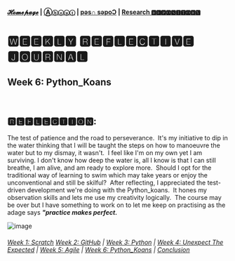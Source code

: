 #### [𝓗𝓸𝓶𝓮𝓹𝓪𝓰𝓮](https://PythITjolly.github.io/)   |  [Ⓐⓑⓞⓤⓣ](https://PythITjolly.github.io/about) | [pǝs∩ sǝpoƆ](https://PythITjolly.github.io/Codes) | [Research 🆁🅴🅿🅾🆂🅸🆃🅾🆁🆈](https://PythITjolly.github.io/journals)

# 🆆🅴🅴🅺🅻🆈 🆁🅴🅵🅻🅴🅲🆃🅸🆅🅴 🅹🅾🆄🆁🅽🅰🅻

## Week 6: **Python_Koans**

<br>

## 🆁🅴🅵🅻🅴🅲🆃🅸🅾🅽:

The test of patience and the road to perseverance.  It's my initiative to dip in the water thinking that I will be taught the steps on how to manoeuvre the water but to my dismay, it wasn't.  I feel like I'm on my own yet I am surviving. I don't know how deep the water is, all I know is that I can still breathe, I am alive, and am ready to explore more.  Should I opt for the traditional way of learning to swim which may take years or enjoy the unconventional and still be skilful? 
After reflecting, I appreciated the test-driven development we're doing with the Python_koans.  It hones my observation skills and lets me use my creativity logically.  The course may be over but I have something to work on to let me keep on practising as the adage says _**"practice makes perfect.**_

![image](https://user-images.githubusercontent.com/110364984/187804132-565f8037-9c40-4331-b0ba-e22bd8253dde.png)



###### [Week 1: Scratch](PythITjolly.github.io/Week2) [Week 2: GitHub](PythITjolly.github.io/Week2)   | [Week 3: Python](https://PythITjolly.github.io/Week3)   | [Week 4: Unexpect The Expected](https://PythITjolly.github.io/Week4)   |  [Week 5: Agile](https://PythITjolly.github.io/Week5)   |  [Week 6: Python_Koans](https:/PythITjolly.github.io/Week6)    |   [Conclusion](https://PythITjolly.github.io/Conclusion)
